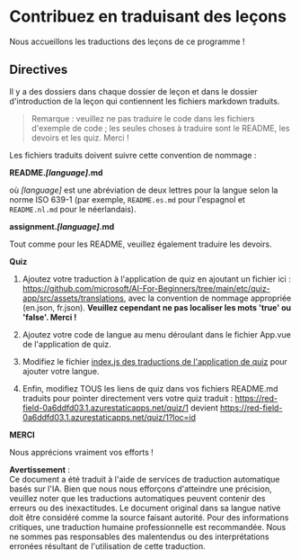 # Contribuez en traduisant des leçons

Nous accueillons les traductions des leçons de ce programme !

## Directives

Il y a des dossiers dans chaque dossier de leçon et dans le dossier d'introduction de la leçon qui contiennent les fichiers markdown traduits.

> Remarque : veuillez ne pas traduire le code dans les fichiers d'exemple de code ; les seules choses à traduire sont le README, les devoirs et les quiz. Merci !

Les fichiers traduits doivent suivre cette convention de nommage :

**README._[language]_.md**

où _[language]_ est une abréviation de deux lettres pour la langue selon la norme ISO 639-1 (par exemple, `README.es.md` pour l'espagnol et `README.nl.md` pour le néerlandais).

**assignment._[language]_.md**

Tout comme pour les README, veuillez également traduire les devoirs.

**Quiz**

1. Ajoutez votre traduction à l'application de quiz en ajoutant un fichier ici : https://github.com/microsoft/AI-For-Beginners/tree/main/etc/quiz-app/src/assets/translations, avec la convention de nommage appropriée (en.json, fr.json). **Veuillez cependant ne pas localiser les mots 'true' ou 'false'. Merci !**

2. Ajoutez votre code de langue au menu déroulant dans le fichier App.vue de l'application de quiz.

3. Modifiez le fichier [index.js des traductions de l'application de quiz](https://github.com/microsoft/AI-For-Beginners/blob/main/etc/quiz-app/src/assets/translations/index.js) pour ajouter votre langue.

4. Enfin, modifiez TOUS les liens de quiz dans vos fichiers README.md traduits pour pointer directement vers votre quiz traduit : https://red-field-0a6ddfd03.1.azurestaticapps.net/quiz/1 devient https://red-field-0a6ddfd03.1.azurestaticapps.net/quiz/1?loc=id

**MERCI**

Nous apprécions vraiment vos efforts !

**Avertissement** :  
Ce document a été traduit à l'aide de services de traduction automatique basés sur l'IA. Bien que nous nous efforçons d'atteindre une précision, veuillez noter que les traductions automatiques peuvent contenir des erreurs ou des inexactitudes. Le document original dans sa langue native doit être considéré comme la source faisant autorité. Pour des informations critiques, une traduction humaine professionnelle est recommandée. Nous ne sommes pas responsables des malentendus ou des interprétations erronées résultant de l'utilisation de cette traduction.